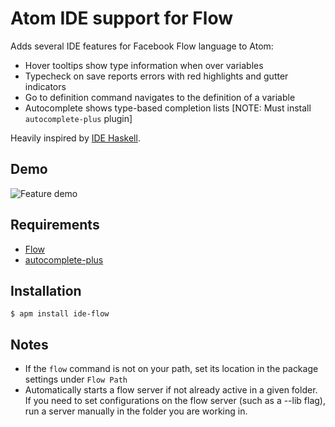 # Atom IDE support for Flow

Adds several IDE features for Facebook Flow language to Atom:
* Hover tooltips show type information when over variables
* Typecheck on save reports errors with red highlights and gutter indicators
* Go to definition command navigates to the definition of a variable
* Autocomplete shows type-based completion lists [NOTE: Must install `autocomplete-plus` plugin]

Heavily inspired by [IDE Haskell](https://atom.io/packages/ide-haskell).

## Demo
![Feature demo](https://github.com/lukehoban/atom-ide-flow/raw/master/ideflow.gif)

## Requirements

* [Flow](https://github.com/facebook/flow)
* [autocomplete-plus](https://atom.io/packages/autocomplete-plus)

## Installation

    $ apm install ide-flow

## Notes

* If the `flow` command is not on your path, set its location in the package
  settings under `Flow Path`
* Automatically starts a flow server if not already active in a given folder.  
  If you need to set configurations on the flow server (such as a --lib flag),
  run a server manually in the folder you are working in.
